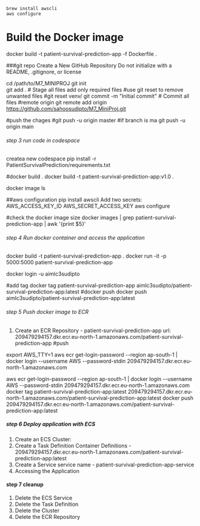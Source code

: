     brew install awscli
    aws configure

# Build the Docker image
docker build -t patient-survival-prediction-app -f Dockerfile .


###git repo
Create a New GitHub Repository
Do not initialize with a README, .gitignore, or license

cd /path/to/M7_MINIPROJ 
git init                 
git add .   # Stage all files add only required files
#use git reset to remove unwanted files
#git reset venv/
git commit -m "Initial commit"   # Commit all files
#remote origin
git remote add origin https://github.com/sahoosudipto/M7_MiniProj.git

#push the chages
#git push -u origin master
#if branch is ma
git push -u origin main

###### step 3 run code in codespace
createa new codespace
pip install -r PatientSurvivalPrediction/requirements.txt

#docker build .
docker build -t patient-survival-prediction-app:v1.0 .

docker image ls

##aws configuration
pip install awscli
Add two secrets:
    AWS_ACCESS_KEY_ID
    AWS_SECRET_ACCESS_KEY
aws configure

#check the docker image size
docker images | grep patient-survival-prediction-app | awk '{print $5}'


###### step 4 Run docker container and access the application
docker build -t patient-survival-prediction-app .
docker run -it -p 5000:5000 patient-survival-prediction-app

docker login -u aimlc3sudipto


#add tag
docker tag patient-survival-prediction-app aimlc3sudipto/patient-survival-prediction-app:latest
#docker push
docker push aimlc3sudipto/patient-survival-prediction-app:latest

###### step 5 Push docker image to ECR

1. Create an ECR Repository - patient-survival-prediction-app
url: 209479294157.dkr.ecr.eu-north-1.amazonaws.com/patient-survival-prediction-app
#push

export AWS_TTY=1
aws ecr get-login-password --region ap-south-1 | docker login --username AWS --password-stdin 209479294157.dkr.ecr.eu-north-1.amazonaws.com


aws ecr get-login-password --region ap-south-1 | docker login --username AWS --password-stdin 209479294157.dkr.ecr.eu-north-1.amazonaws.com
docker tag patient-survival-prediction-app:latest 209479294157.dkr.ecr.eu-north-1.amazonaws.com/patient-survival-prediction-app:latest
docker push 209479294157.dkr.ecr.eu-north-1.amazonaws.com/patient-survival-prediction-app:latest


##### step 6 Deploy application with ECS
1.  Create an ECS Cluster:
2. Create a Task Definition
    Container Definitions - 209479294157.dkr.ecr.eu-north-1.amazonaws.com/patient-survival-prediction-app:latest
3. Create a Service
    service name - patient-survival-prediction-app-service    
4. Accessing the Application

#### step 7 cleanup
1. Delete the ECS Service
2. Delete the Task Definition
3. Delete the Cluster
4. Delete the ECR Repository
